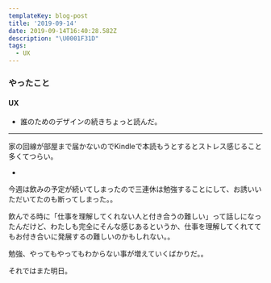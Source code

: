 ```yaml
---
templateKey: blog-post
title: '2019-09-14'
date: 2019-09-14T16:40:28.582Z
description: "\U0001F31D"
tags:
  - UX
---
```

### やったこと
#### UX

* 誰のためのデザインの続きちょっと読んだ。

------

家の回線が部屋まで届かないのでKindleで本読もうとするとストレス感じること多くてつらい。

*

今週は飲みの予定が続いてしまったので三連休は勉強することにして、お誘いいただいてたのも断ってしまった。。

飲んでる時に「仕事を理解してくれない人と付き合うの難しい」って話しになったんだけど、わたしも完全にそんな感じあるというか、仕事を理解してくれててもお付き合いに発展するの難しいのかもしれない。。

勉強、やってもやってもわからない事が増えていくばかりだ。。


それではまた明日。
